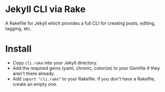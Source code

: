 # Jekyll CLI via Rake

A Rakefile for Jekyll which provides a full CLI for creating posts, editing, tagging, etc.

# Install

- Copy `cli.rake` into your Jekyll directory.
- Add the required gems (yaml, chronic, colorize) to your Gemfile if they aren't there already.
- Add `import "cli.rake"` to your Rakefile. If you don't have a Rakefile, create an empty one.
